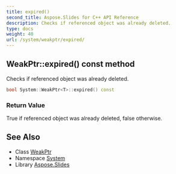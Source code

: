 ```yaml
---
title: expired()
second_title: Aspose.Slides for C++ API Reference
description: Checks if referenced object was already deleted.
type: docs
weight: 40
url: /system/weakptr/expired/
---
```

## WeakPtr::expired() const method


Checks if referenced object was already deleted.

```cpp
bool System::WeakPtr<T>::expired() const
```


### Return Value

True if referenced object was already deleted, false otherwise.

## See Also

* Class [WeakPtr](../)
* Namespace [System](../../)
* Library [Aspose.Slides](../../../)